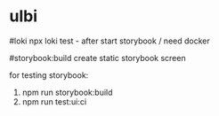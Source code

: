 # ulbi

#loki
npx loki test - after start storybook / need docker

#storybook:build
create static storybook screen

for testing storybook:

1. npm run storybook:build
2. npm run test:ui:ci